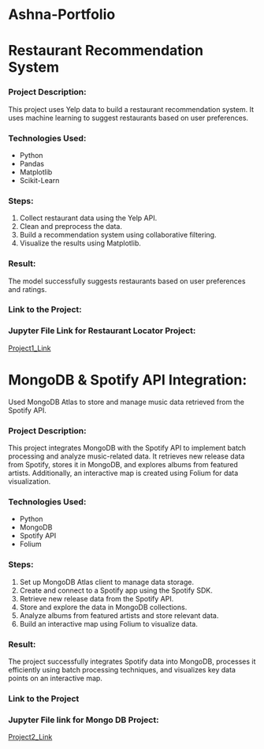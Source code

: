 # Ashna-Portfolio
# Restaurant Recommendation System

### Project Description:
This project uses Yelp data to build a restaurant recommendation system. It uses machine learning to suggest restaurants based on user preferences.

### Technologies Used:
- Python
- Pandas
- Matplotlib
- Scikit-Learn

### Steps:
1. Collect restaurant data using the Yelp API.
2. Clean and preprocess the data.
3. Build a recommendation system using collaborative filtering.
4. Visualize the results using Matplotlib.

### Result:
The model successfully suggests restaurants based on user preferences and ratings.

### Link to the Project:
### Jupyter File Link for Restaurant Locator Project:
[Project1_Link](https://github.com/Ashna-20/Ashna-Portfolio/blob/main/Restaurant_Locator_System.ipynb)

# MongoDB & Spotify API Integration: 
Used MongoDB Atlas to store and manage music data retrieved from the Spotify API.

### Project Description: 
This project integrates MongoDB with the Spotify API to implement batch processing and analyze music-related data. It retrieves new release data from Spotify, stores it in MongoDB, and explores albums from featured artists. Additionally, an interactive map is created using Folium for data visualization. 

### Technologies Used:
- Python
- MongoDB
- Spotify API
- Folium

### Steps:

1. Set up MongoDB Atlas client to manage data storage.
2. Create and connect to a Spotify app using the Spotify SDK.
3. Retrieve new release data from the Spotify API.
4. Store and explore the data in MongoDB collections.
5. Analyze albums from featured artists and store relevant data.
6. Build an interactive map using Folium to visualize data.

### Result:
The project successfully integrates Spotify data into MongoDB, processes it efficiently using batch processing techniques, and visualizes key data points on an interactive map.

### Link to the Project
### Jupyter File link for Mongo DB Project:
[Project2_Link](https://github.com/Ashna-20/Ashna-Portfolio/blob/main/MongoDB_Project.ipynb)
